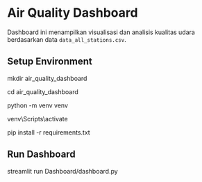 # Air Quality Dashboard

Dashboard ini menampilkan visualisasi dan analisis kualitas udara berdasarkan data `data_all_stations.csv`.

## Setup Environment 
mkdir air_quality_dashboard

cd air_quality_dashboard

python -m venv venv

venv\Scripts\activate     

pip install -r requirements.txt

## Run Dashboard 
streamlit run Dashboard/dashboard.py
